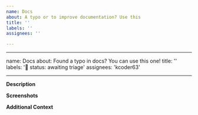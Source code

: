 ```yaml
---
name: Docs
about: A typo or to improve documentation? Use this
title: ''
labels: ''
assignees: ''

---
```


---
name: Docs
about: Found a typo in docs? You can use this one!
title: ''
labels: '🚦 status: awaiting triage'
assignees: 'kcoder63'

---

**Description**

<!-- A brief description of the question or issue, also include what you tried and what didn't work: -->

**Screenshots**

<!-- Please add a screenshot if applicable -->

**Additional Context**  <!-- Optional -->  

<!-- Add any other context about the problem here. -->
